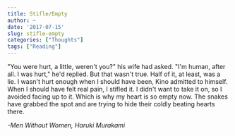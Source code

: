 ```yaml
---
title: Stifle/Empty
author: ~
date: '2017-07-15'
slug: stifle-empty
categories: ["Thoughts"]
tags: ["Reading"]
---
```

"You were hurt, a little, weren't you?" his wife had asked. 
"I'm human, after all. I was hurt," he'd replied. 
But that wasn't true. Half of it, at least, was a lie. I wasn't hurt enough when I should have been, Kino admitted to himself. When I should have felt real pain, I stifled it. I didn't want to take it on, so I avoided facing up to it. Which is why my heart is so empty now. The snakes have grabbed the spot and are trying to hide their coldly beating hearts there.

*-Men Without Women, Haruki Murakami*
